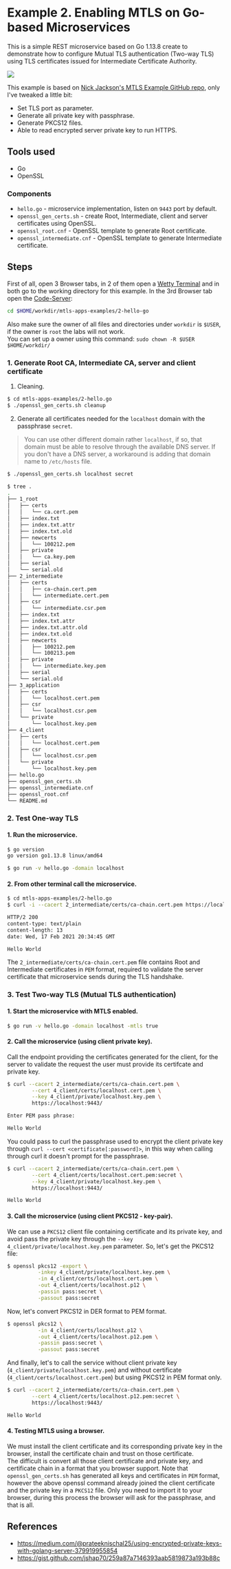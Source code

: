 # Example 2. Enabling MTLS on Go-based Microservices

This is a simple REST microservice based on Go 1.13.8 create to demonstrate how to configure Mutual TLS authentication (Two-way TLS) using TLS certificates issued for Intermediate Certificate Authority.

![](../img/mtls-go-0-hello-microservice-arch.png)

This example is based on [Nick Jackson's MTLS Example GitHub repo](https://github.com/nicholasjackson/mtls-go-example), only I've tweaked a little bit:
- Set TLS port as parameter.
- Generate all private key with passphrase.
- Generate PKCS12 files.
- Able to read encrypted server private key to run HTTPS.

## Tools used

* Go
* OpenSSL

### Components

* `hello.go` - microservice implementation, listen on `9443` port by default.
* `openssl_gen_certs.sh` - create Root, Intermediate, client and server certificates using OpenSSL.
* `openssl_root.cnf` - OpenSSL template to generate Root certificate.
* `openssl_intermediate.cnf` - OpenSSL template to generate Intermediate certificate.


## Steps

First of all, open 3 Browser tabs, in 2 of them open a [Wetty Terminal](/) and in both go to the working directory for this example. In the 3rd Browser tab open the [Code-Server](/):

```sh
cd $HOME/workdir/mtls-apps-examples/2-hello-go
```

Also make sure the owner of all files and directories under `workdir` is `$USER`, if the owner is `root` the labs will not work.  
You can set up a owner using this command: `sudo chown -R $USER $HOME/workdir/`


### 1. Generate Root CA, Intermediate CA, server and client certificate

1. Cleaning.   

```sh
$ cd mtls-apps-examples/2-hello.go
$ ./openssl_gen_certs.sh cleanup
```

2. Generate all certificates needed for the `localhost` domain with the passphrase `secret`.

> You can use other different domain rather `localhost`, if so, that domain must be able to resolve through the available DNS server. If you don't have a DNS server, a workaround is adding that domain name to `/etc/hosts` file.

```sh
$ ./openssl_gen_certs.sh localhost secret

$ tree .
.
├── 1_root
│   ├── certs
│   │   └── ca.cert.pem
│   ├── index.txt
│   ├── index.txt.attr
│   ├── index.txt.old
│   ├── newcerts
│   │   └── 100212.pem
│   ├── private
│   │   └── ca.key.pem
│   ├── serial
│   └── serial.old
├── 2_intermediate
│   ├── certs
│   │   ├── ca-chain.cert.pem
│   │   └── intermediate.cert.pem
│   ├── csr
│   │   └── intermediate.csr.pem
│   ├── index.txt
│   ├── index.txt.attr
│   ├── index.txt.attr.old
│   ├── index.txt.old
│   ├── newcerts
│   │   ├── 100212.pem
│   │   └── 100213.pem
│   ├── private
│   │   └── intermediate.key.pem
│   ├── serial
│   └── serial.old
├── 3_application
│   ├── certs
│   │   └── localhost.cert.pem
│   ├── csr
│   │   └── localhost.csr.pem
│   └── private
│       └── localhost.key.pem
├── 4_client
│   ├── certs
│   │   └── localhost.cert.pem
│   ├── csr
│   │   └── localhost.csr.pem
│   └── private
│       └── localhost.key.pem
├── hello.go
├── openssl_gen_certs.sh
├── openssl_intermediate.cnf
├── openssl_root.cnf
└── README.md
```

### 2. Test One-way TLS

#### 1. Run the microservice.   

```sh
$ go version
go version go1.13.8 linux/amd64

$ go run -v hello.go -domain localhost
```

#### 2. From other terminal call the microservice.   

```sh
$ cd mtls-apps-examples/2-hello.go
$ curl -i --cacert 2_intermediate/certs/ca-chain.cert.pem https://localhost:9443/

HTTP/2 200 
content-type: text/plain
content-length: 13
date: Wed, 17 Feb 2021 20:34:45 GMT

Hello World 
```

The `2_intermediate/certs/ca-chain.cert.pem` file contains Root and Intermediate certificates in `PEM` format, required to validate the server certificate that microservice sends during the TLS handshake.

### 3. Test Two-way TLS (Mutual TLS authentication)

#### 1. Start the microservice with MTLS enabled.   

```sh
$ go run -v hello.go -domain localhost -mtls true
```

#### 2. Call the microservice (using client private key).   

Call the endpoint providing the certificates generated for the client, for the server to validate the request the user must provide its certifcate and private key.

```sh
$ curl --cacert 2_intermediate/certs/ca-chain.cert.pem \
        --cert 4_client/certs/localhost.cert.pem \
        --key 4_client/private/localhost.key.pem \
        https://localhost:9443/

Enter PEM pass phrase:

Hello World 
```

You could pass to curl the passphrase used to encrypt the client private key through `curl --cert <certificate[:password]>`, in this way when calling through curl it doesn't prompt for the passphrase. 

```sh
$ curl --cacert 2_intermediate/certs/ca-chain.cert.pem \
        --cert 4_client/certs/localhost.cert.pem:secret \
        --key 4_client/private/localhost.key.pem \
        https://localhost:9443/

Hello World 
```

#### 3. Call the microservice (using client PKCS12 - key-pair).  

We can use a `PKCS12` client file containing certificate and its private key, and avoid pass the private key through the `--key 4_client/private/localhost.key.pem` parameter. 
So, let's get the PKCS12 file:   

```sh
$ openssl pkcs12 -export \
          -inkey 4_client/private/localhost.key.pem \
          -in 4_client/certs/localhost.cert.pem \
          -out 4_client/certs/localhost.p12 \
          -passin pass:secret \
          -passout pass:secret
```

Now, let's convert PKCS12 in DER format to PEM format.

```sh
$ openssl pkcs12 \
          -in 4_client/certs/localhost.p12 \
          -out 4_client/certs/localhost.p12.pem \
          -passin pass:secret \
          -passout pass:secret
```

And finally, let's to call the service without client private key (`4_client/private/localhost.key.pem`) and without certificate (`4_client/certs/localhost.cert.pem`) but using PKCS12 in PEM format only.

```sh
$ curl --cacert 2_intermediate/certs/ca-chain.cert.pem \
        --cert 4_client/certs/localhost.p12.pem:secret \
        https://localhost:9443/

Hello World 
```

#### 4. Testing MTLS using a browser.   

We must install the client certificate and its corresponding private key in the browser, install the certificate chain and trust on those certificate.   
The difficult is convert all those client certificate and private key, and certificate chain in a format that you browser support. Note that `openssl_gen_certs.sh` has generated all keys and certificates in `PEM` format, however the above openssl command already joined the client certificate and the private key in a `PKCS12` file. Only you need to import it to your browser, during this process the browser will ask for the passphrase, and that is all.


## References

* https://medium.com/@prateeknischal25/using-encrypted-private-keys-with-golang-server-379919955854
* https://gist.github.com/jshap70/259a87a7146393aab5819873a193b88c
